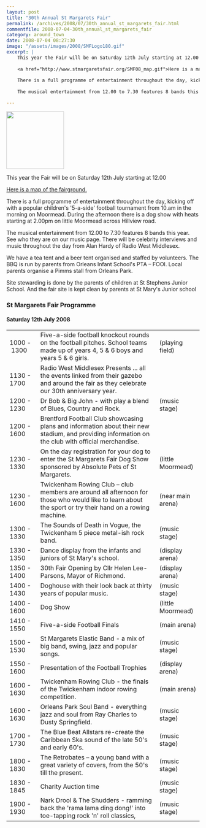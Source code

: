 ```yaml
---
layout: post
title: "30th Annual St Margarets Fair"
permalink: /archives/2008/07/30th_annual_st_margarets_fair.html
commentfile: 2008-07-04-30th_annual_st_margarets_fair
category: around_town
date: 2008-07-04 08:27:30
image: "/assets/images/2008/SMFLogo180.gif"
excerpt: |
    This year the Fair will be on Saturday 12th July starting at 12.00
    
    <a href="http://www.stmargaretsfair.org/SMF08_map.gif">Here is a map of the fairground.</a>
    
    There is a full programme of entertainment throughout the day, kicking off with a popular children's '5-a-side' football tournament from 10.am in the morning on Moormead. During the afternoon there is a dog show with heats starting at 2.00pm on little Moormead across Hillview road.
    
    The musical entertainment from 12.00 to 7.30 features 8 bands this year. See who they are on our music page. There will be celebrity interviews and music throughout the day from Alan Hardy of Radio West Middlesex.

---
```


<a href="http://www.stmargaretsfair.org/"><img src="/assets/images/2008/SMFLogo180.gif" height="150" width="150" class="right" alt="" /></a>

This year the Fair will be on Saturday 12th July starting at 12.00

[Here is a map of the fairground.](http://www.stmargaretsfair.org/SMF08_map.gif)

There is a full programme of entertainment throughout the day, kicking off with a popular children's '5-a-side' football tournament from 10.am in the morning on Moormead. During the afternoon there is a dog show with heats starting at 2.00pm on little Moormead across Hillview road.

The musical entertainment from 12.00 to 7.30 features 8 bands this year. See who they are on our music page. There will be celebrity interviews and music throughout the day from Alan Hardy of Radio West Middlesex.

We have a tea tent and a beer tent organised and staffed by volunteers. The BBQ is run by parents from Orleans Infant School's PTA – FOOI. Local parents organise a Pimms stall from Orleans Park.

Site stewarding is done by the parents of children at St Stephens Junior School.
And the fair site is kept clean by parents at St Mary's Junior school

### St Margarets Fair Programme

#### Saturday 12th July 2008

|                  |                                                                                                                                                         |                   |
|------------------|---------------------------------------------------------------------------------------------------------------------------------------------------------|-------------------|
| 1000&nbsp;- 1300 | Five-a-side football knockout rounds on the football pitches. School teams made up of years 4, 5 & 6 boys and years 5 & 6 girls.                        | (playing field)   |
| 1130 - 1700      | Radio West Middlesex Presents ... all the events linked from their gazebo and around the fair as they celebrate our 30th anniversary year.              |
| 1200 - 1230      | Dr Bob & Big John - with play a blend of Blues, Country and Rock.                                                                                       | (music stage)     |
| 1200 - 1600      | Brentford Football Club showcasing plans and information about their new stadium, and providing information on the club with official merchandise.      |                   |
| 1230 - 1330      | On the day registration for your dog to enter the St Margarets Fair Dog Show sponsored by Absolute Pets of St Margarets.                                | (little Moormead) |
| 1230 - 1600      | Twickenham Rowing Club – club members are around all afternoon for those who would like to learn about the sport or try their hand on a rowing machine. | (near main arena) |
| 1300 - 1330      | The Sounds of Death in Vogue, the Twickenham 5 piece metal-ish rock band.                                                                               | (music stage)     |
| 1330 - 1350      | Dance display from the infants and juniors of St Mary's school.                                                                                         | (display arena)   |
| 1350 - 1400      | 30th Fair Opening by Cllr Helen Lee-Parsons, Mayor of Richmond.                                                                                         | (display arena)   |
| 1400 - 1430      | Doghouse with their look back at thirty years of popular music.                                                                                         | (music stage)     |
| 1400 - 1600      | Dog Show                                                                                                                                                | (little Moormead) |
| 1410 - 1550      | Five-a-side Football Finals                                                                                                                             | (main arena)      |
| 1500 - 1530      | St Margarets Elastic Band - a mix of big band, swing, jazz and popular songs.                                                                           | (music stage)     |
| 1550 - 1600      | Presentation of the Football Trophies                                                                                                                   | (display arena)   |
| 1600 - 1630      | Twickenham Rowing Club - the finals of the Twickenham indoor rowing competition.                                                                        | (main arena)      |
| 1600 - 1630      | Orleans Park Soul Band - everything jazz and soul from Ray Charles to Dusty Springfield.                                                                | (music stage)     |
| 1700 - 1730      | The Blue Beat Allstars re-create the Caribbean Ska sound of the late 50's and early 60's.                                                               | (music stage)     |
| 1800 - 1830      | The Retrobates – a young band with a great variety of covers, from the 50's till the present.                                                           | (music stage)     |
| 1830 - 1845      | Charity Auction time                                                                                                                                    | (music stage)     |
| 1900 - 1930      | Nark Drool & The Shudders - ramming back the 'rama lama ding dong!' into toe-tapping rock 'n' roll classics,                                            | (music stage)     |
